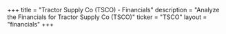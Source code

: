 +++
title = "Tractor Supply Co (TSCO) - Financials"
description = "Analyze the Financials for Tractor Supply Co (TSCO)"
ticker = "TSCO"
layout = "financials"
+++

